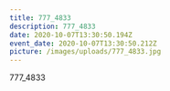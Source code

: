 ```yaml
---
title: 777_4833
description: 777_4833
date: 2020-10-07T13:30:50.194Z
event_date: 2020-10-07T13:30:50.212Z
picture: /images/uploads/777_4833.jpg
---
```

777_4833